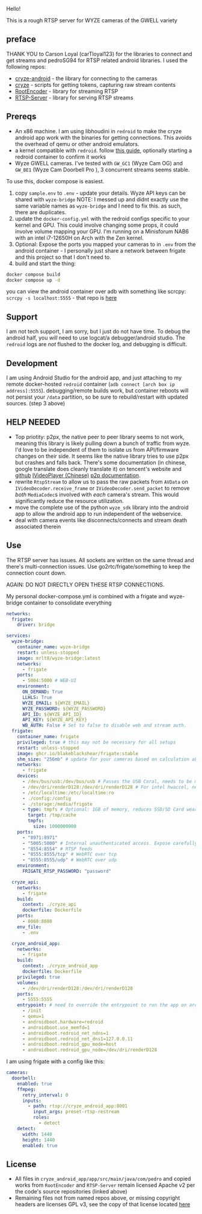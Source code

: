 Hello!

This is a rough RTSP server for WYZE cameras of the GWELL variety

## preface
THANK YOU to Carson Loyal (carTloyal123) for the libraries to connect and get streams and pedroSG94 for RTSP related android libraries. I used the following repos:
- [cryze-android](https://github.com/carTloyal123/cryze-android) - the library for connecting to the cameras
- [cryze](https://github.com/carTloyal123/cryze) - scripts for getting tokens, capturing raw stream contents
- [RootEncoder](https://github.com/pedroSG94/RootEncoder) - library for streaming RTSP
- [RTSP-Server](https://github.com/pedroSG94/RTSP-Server) - library for serving RTSP streams

## Prereqs
- An x86 machine. I am using libhoudini in `redroid` to make the cryze android app work with the binaries for getting connections. This avoids the overhead of qemu or other android emulators.
- a kernel compatible with `redroid`. follow [this guide](https://github.com/remote-android/redroid-doc/blob/master/deploy/README.md), optionally starting a redroid container to confirm it works
- Wyze GWELL cameras. I've tested with `GW_GC1` (Wyze Cam OG) and `GW_BE1` (Wyze Cam Doorbell Pro	), 3 concurrent streams seems stable.

To use this, docker compose is easiest.
1) copy `sample.env` to `.env` - update your details. Wyze API keys can be shared with `wyze-bridge` NOTE: I messed up and didnt exactly use the same variable names as `wyze-bridge` and I need to fix this. as such, there are duplicates.
2) update the `docker-config.yml` with the redroid configs specific to your kernel and GPU. This could involve changing some props, it could involve volume mapping your GPU. I'm running on a Minisforum NAB6 with an intel i7-12650H on Arch with the Zen kernel.
3) Optional: Expose the ports you mapped your cameras to in `.env` from the android container - I personally just share a network between frigate and this project so that I don't need to.
4) build and start the thing:
```bash
docker compose build
docker compose up -d
```

you can view the android container over adb with something like scrcpy: `scrcpy -s localhost:5555` - that repo is [here](https://github.com/Genymobile/scrcpy)

## Support
I am not tech support, I am sorry, but I just do not have time. To debug the android half, you _will_ need to use logcat/a debugger/android studio. The `redroid` logs are _not_ flushed to the docker log, and debugging is difficult. 

## Development
I am using Android Studio for the android app, and just attaching to my remote docker-hosted `redroid` container (`adb connect [arch box ip address]:5555`). debugging/remote builds work, but container reboots will not persist your `/data` partition, so be sure to rebuild/restart with updated sources. (step 3 above)

## HELP NEEDED
- Top priotity: p2px, the native peer to peer library seems to not work, meaning this library is likely pulling down a bunch of traffic from wyze. I'd love to be independent of them to isolate us from API/firmware changes on their side. It seems like the native library tries to use p2px but crashes and falls back. There's some documentation (in chinese, google translate does cleanly translate it) on tencent's website and [github](https://github.com/tencentyun/) [IVideoPlayer (Chinese)](https://github.com/tencentyun/qcloud-documents/blob/ef02d912065fe452bba6a11c292cef2f306fe127/product/%E7%89%A9%E8%81%94%E7%BD%91/%E7%89%A9%E8%81%94%E7%BD%91%E6%99%BA%E8%83%BD%E8%A7%86%E9%A2%91%E6%9C%8D%E5%8A%A1/%E5%BA%94%E7%94%A8%E7%AB%AF%E6%8E%A5%E5%85%A5%E6%89%8B%E5%86%8C/%E5%AE%89%E5%8D%93%E5%BA%94%E7%94%A8%E7%AB%AF%E6%8E%A5%E5%85%A5/%E5%A4%9A%E5%AA%92%E4%BD%93.md) [p2p documentation](https://github.com/tencentyun/qcloud-documents/blob/ef02d912065fe452bba6a11c292cef2f306fe127/product/%E7%89%A9%E8%81%94%E7%BD%91/%E7%89%A9%E8%81%94%E7%BD%91%E6%99%BA%E8%83%BD%E8%A7%86%E9%A2%91%E6%9C%8D%E5%8A%A1/%E8%AE%BE%E5%A4%87%E6%8E%A5%E5%85%A5%E6%89%8B%E5%86%8CV2/P2P%20%E4%BC%A0%E8%BE%93%E6%A8%A1%E5%9D%97.md). 
- rewrite `RtspStream` to allow us to pass the raw packets from `AVData` on `IVideoDecoder.receive_frame` or `IVideoDecoder.send_packet` to remove _both_ `MediaCodec`s involved with _each_ camera's stream. This would significantly reduce the resource utilization.
- move the complete use of the python `wyze_sdk` library into the android app to allow the android app to run independent of the webservice.
- deal with camera events like disconnects/connects and stream death associated therein

## Use
The RTSP server has issues. All sockets are written on the same thread and there's multi-connection issues. Use go2rtc/frigate/something to keep the connection count down.

AGAIN: DO NOT DIRECTLY OPEN THESE RTSP CONNECTIONS.

My personal docker-compose.yml is combined with a frigate and wyze-bridge container to consolidate everything

```yaml
networks:
  frigate:
    driver: bridge

services:
  wyze-bridge:
    container_name: wyze-bridge
    restart: unless-stopped
    image: mrlt8/wyze-bridge:latest
    networks:
      - frigate
    ports:
      - 5004:5000 # WEB-UI
    environment:
      ON_DEMAND: True
      LLHLS: True
      WYZE_EMAIL: ${WYZE_EMAIL}
      WYZE_PASSWORD: ${WYZE_PASSWORD}
      API_ID: ${WYZE_API_ID}
      API_KEY: ${WYZE_API_KEY}
      WB_AUTH: False # Set to false to disable web and stream auth.
  frigate:
    container_name: frigate
    privileged: true # this may not be necessary for all setups
    restart: unless-stopped
    image: ghcr.io/blakeblackshear/frigate:stable
    shm_size: "256mb" # update for your cameras based on calculation above
    networks:
      - frigate
    devices:
      - /dev/bus/usb:/dev/bus/usb # Passes the USB Coral, needs to be modified for other versions
      - /dev/dri/renderD128:/dev/dri/renderD128 # For intel hwaccel, needs to be updated for your har>    volumes:
      - /etc/localtime:/etc/localtime:ro
      - ./config:/config
      - ./storage:/media/frigate
      - type: tmpfs # Optional: 1GB of memory, reduces SSD/SD Card wear
        target: /tmp/cache
        tmpfs:
          size: 1000000000
    ports:
      - "8971:8971"
      - "5005:5000" # Internal unauthenticated access. Expose carefully.
      - "8554:8554" # RTSP feeds
      - "8555:8555/tcp" # WebRTC over tcp
      - "8555:8555/udp" # WebRTC over udp
    environment:
      FRIGATE_RTSP_PASSWORD: "password"

  cryze_api:
    networks:
      - frigate
    build:
      context: ./cryze_api
      dockerfile: Dockerfile
    ports:
      - 8080:8080
    env_file:
      - .env

  cryze_android_app:
    networks:
      - frigate
    build:
      context: ./cryze_android_app
      dockerfile: Dockerfile
    privileged: true
    volumes:
      - /dev/dri/renderD128:/dev/dri/renderD128
    ports:
      - 5555:5555
    entrypoint: # need to override the entrypoint to run the app on arch, see the redroid docs
      - /init
      - qemu=1
      - androidboot.hardware=redroid
      - androidboot.use_memfd=1
      - androidboot.redroid_net_ndns=1
      - androidboot.redroid_net_dns1=127.0.0.11
      - androidboot.redroid_gpu_mode=host
      - androidboot.redroid_gpu_node=/dev/dri/renderD128
```

I am using frigate with a config like this:
```yaml
cameras:
  doorbell:
    enabled: true
    ffmpeg:
      retry_interval: 0
      inputs:
        - path: rtsp://cryze_android_app:8001
          input_args: preset-rtsp-restream
          roles:
            - detect
    detect:
      width: 1440
      height: 1440
      enabled: true
```

## License
- All files in `cryze_android_app/app/src/main/java/com/pedro` and copied works from `RootEncoder` and `RTSP-Server` remain licensed Apache v2 per the code's source repositories (linked above)
- Remaining files not from named repos above, or missing copyright headers are licenses GPL v3, see the copy of that license located [here](LICENSE)
